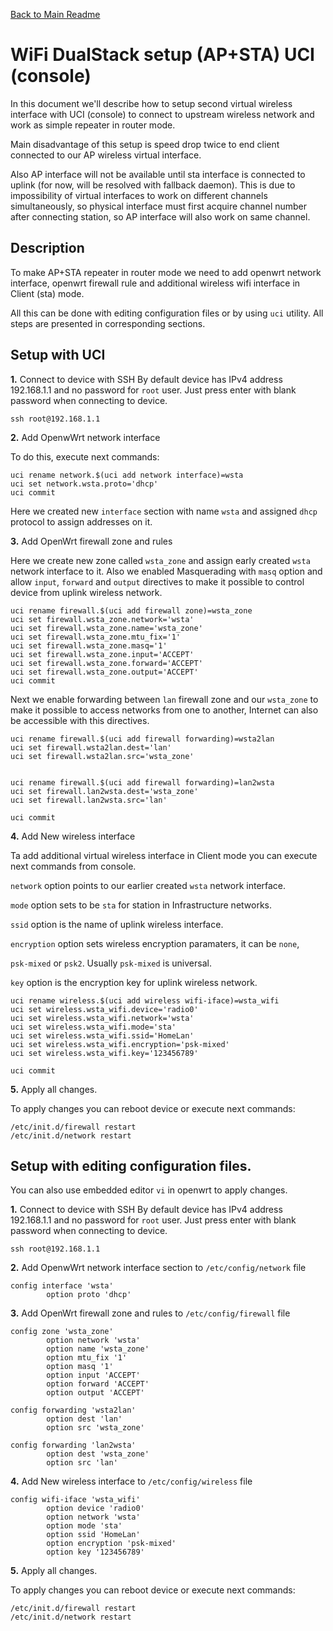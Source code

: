 [Back to Main Readme](../README.md)

# WiFi DualStack setup (AP+STA) UCI (console)

In this document we'll describe how to setup second virtual 
wireless interface with UCI (console) to connect to 
upstream wireless network and work as simple repeater in router mode.

Main disadvantage of this setup is speed drop twice to end client 
connected to our AP wireless virtual interface.

Also AP interface will not be available until sta interface is connected
to uplink (for now, will be resolved with fallback daemon). This is due to
impossibility of virtual interfaces
to work on different channels simultaneously, so physical interface must first
acquire channel number after connecting station, so AP interface will also
work on same channel.

## Description

To make AP+STA repeater in router mode we need to add openwrt network interface,
openwrt firewall rule and additional wireless wifi interface in Client (sta) mode.

All this can be done with editing configuration files or by using `uci` utility.
All steps are presented in corresponding sections.


## Setup with UCI

**1.** Connect to device with SSH
By default device has IPv4 address 192.168.1.1 and no password for `root` user.
Just press enter with blank password when connecting to device.

```
ssh root@192.168.1.1
```

**2.** Add OpenwWrt network interface

To do this, execute next commands:

```
uci rename network.$(uci add network interface)=wsta
uci set network.wsta.proto='dhcp'
uci commit
```

Here we created new `interface` section with name `wsta` and assigned `dhcp` 
protocol to assign addresses on it.

**3.** Add OpenWrt firewall zone and rules

Here we create new zone called `wsta_zone` and assign early created `wsta`
network interface to it. Also we enabled Masquerading with `masq` option and 
allow `input`, `forward` and `output` directives to make it possible to control 
device from uplink wireless network.

```
uci rename firewall.$(uci add firewall zone)=wsta_zone
uci set firewall.wsta_zone.network='wsta'
uci set firewall.wsta_zone.name='wsta_zone'
uci set firewall.wsta_zone.mtu_fix='1'
uci set firewall.wsta_zone.masq='1'
uci set firewall.wsta_zone.input='ACCEPT'
uci set firewall.wsta_zone.forward='ACCEPT'
uci set firewall.wsta_zone.output='ACCEPT'
uci commit
```

Next we enable forwarding between `lan` firewall zone and our `wsta_zone`
to make it possible to access networks from one to another, Internet can also be
accessible with this directives.

```
uci rename firewall.$(uci add firewall forwarding)=wsta2lan
uci set firewall.wsta2lan.dest='lan'
uci set firewall.wsta2lan.src='wsta_zone'


uci rename firewall.$(uci add firewall forwarding)=lan2wsta
uci set firewall.lan2wsta.dest='wsta_zone'
uci set firewall.lan2wsta.src='lan'

uci commit
```

**4.** Add New wireless interface

Ta add additional virtual wireless interface in Client mode you can execute next
commands from console.

`network` option points to our earlier created `wsta` network interface.

`mode` option sets to be `sta` for station in Infrastructure networks. 

`ssid` option is the name of uplink wireless interface.

`encryption` option sets wireless encryption paramaters, it can be `none`, 

`psk-mixed` or `psk2`. Usually `psk-mixed` is universal.

`key` option is the encryption key for uplink wireless network.


```
uci rename wireless.$(uci add wireless wifi-iface)=wsta_wifi
uci set wireless.wsta_wifi.device='radio0'
uci set wireless.wsta_wifi.network='wsta'
uci set wireless.wsta_wifi.mode='sta'
uci set wireless.wsta_wifi.ssid='HomeLan'
uci set wireless.wsta_wifi.encryption='psk-mixed'
uci set wireless.wsta_wifi.key='123456789'

uci commit
```

**5.** Apply all changes.

To apply changes you can reboot device or execute next commands:

```
/etc/init.d/firewall restart
/etc/init.d/network restart
```


## Setup with editing configuration files.

You can also use embedded editor `vi` in openwrt to apply changes.

**1.** Connect to device with SSH
By default device has IPv4 address 192.168.1.1 and no password for `root` user.
Just press enter with blank password when connecting to device.

```
ssh root@192.168.1.1
```

**2.** Add OpenwWrt network interface section to `/etc/config/network` file

```
config interface 'wsta'
        option proto 'dhcp'
```

**3.** Add OpenWrt firewall zone and rules to `/etc/config/firewall` file

```
config zone 'wsta_zone'
        option network 'wsta'
        option name 'wsta_zone'
        option mtu_fix '1'
        option masq '1'
        option input 'ACCEPT'
        option forward 'ACCEPT'
        option output 'ACCEPT'

config forwarding 'wsta2lan'
        option dest 'lan'
        option src 'wsta_zone'

config forwarding 'lan2wsta'
        option dest 'wsta_zone'
        option src 'lan'
```

**4.** Add New wireless interface to `/etc/config/wireless` file

```
config wifi-iface 'wsta_wifi'
        option device 'radio0'
        option network 'wsta'
        option mode 'sta'
        option ssid 'HomeLan'
        option encryption 'psk-mixed'
        option key '123456789'
```

**5.** Apply all changes.

To apply changes you can reboot device or execute next commands:

```
/etc/init.d/firewall restart
/etc/init.d/network restart
```
